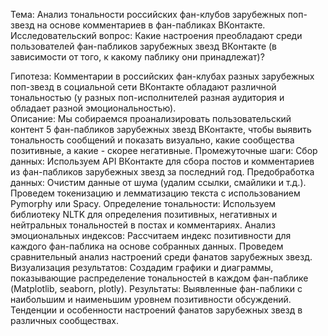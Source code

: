 Тема: Анализ тональности российских фан-клубов зарубежных поп-звезд на основе комментариев в фан-пабликах ВКонтакте.
Исследовательский вопрос: Какие настроения преобладают среди пользователей фан-пабликов зарубежных звезд ВКонтакте (в зависимости от того, к какому паблику они принадлежат)? 

Гипотеза: Комментарии в российских фан-клубах разных зарубежных поп-звезд в социальной сети ВКонтакте обладают различной тональностью (у разных поп-исполнителей разная аудитория и обладает разной эмоциональностью).  
Описание: Мы собираемся проанализировать пользовательский контент  5 фан-пабликов зарубежных звезд ВКонтакте, чтобы выявить тональность сообщений и показать визуально, какие сообщества позитивные, а какие - скорее негативные. 
Промежуточные шаги:
Сбор данных:
Используем API ВКонтакте для сбора постов и комментариев из фан-пабликов зарубежных звезд за последний год.
Предобработка данных:
Очистим данные от шума (удалим ссылки, смайлики и т.д.).
Проведем токенизацию и лемматизацию текста с использованием Pymorphy или Spacy.
Определение тональности:
Используем библиотеку NLTK для определения позитивных, негативных и нейтральных тональностей в постах и комментариях.
Анализ эмоциональных индексов:
Рассчитаем индекс позитивности для каждого фан-паблика на основе собранных данных.
Проведем сравнительный анализ настроений среди фанатов зарубежных звезд.
Визуализация результатов:
Создадим графики и диаграммы, показывающие распределение тональностей в каждом фан-паблике (Matplotlib, seaborn, plotly).
Результаты:
Выявленные фан-паблики с наибольшим и наименьшим уровнем позитивности обсуждений.
Тенденции и особенности настроений фанатов зарубежных звезд в различных сообществах.
